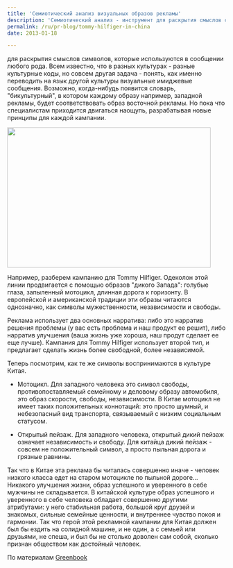 ```yaml
---
title: 'Семиотический анализ визуальных образов рекламы'
description: 'Семиотический анализ - инструмент для раскрытия смыслов символов, которые используются в сообщении любого рода. Всем известно, что в разных культурах - разные культурные коды, но совсем другая задача - понять, как именно переводить на язык другой культуры визуальные имиджевые сообщения.'
permalink: /ru/pr-blog/tommy-hilfiger-in-china
date: 2013-01-18

---
```


для раскрытия смыслов символов, которые используются в сообщении любого рода.  Всем известно, что в разных культурах - разные культурные коды, но совсем другая задача - понять, как именно переводить на язык другой культуры визуальные имиджевые сообщения. Возможно, когда-нибудь появится словарь, "бикультурный", в котором каждому образу например, западной рекламы, будет соответствовать образ восточной рекламы. Но пока что специалистам приходится двигаться наощупь, разрабатывая новые принципы для каждой кампании.

<img src="{{ site.assets }}/upload/hilfiger-advertisement.jpg" alt="" class="post__img" width="469" height="323">

Например, разберем кампанию для Tommy Hilfiger. Одеколон этой линии продвигается с помощью образов "дикого Запада": голубые глаза, запыленный мотоцикл, длинная дорога к горизонту. В европейской и американской традиции эти образы читаются однозначно, как символы мужественности, независимости и свободы.

Реклама использует два основных нарратива: либо это нарратив решения проблемы (у вас есть проблема и наш продукт ее решит), либо нарратив улучшения (ваша жизнь уже хороша, наш продут сделает ее еще лучше). Кампания для Tommy Hilfiger использует второй тип, и предлагает сделать жизнь более свободной, более независимой.

Теперь посмотрим, как те же символы воспринимаются в культуре Китая.

* Мотоцикл. Для западного человека это символ свободы, противопоставляемый семейному и деловому образу автомобиля, это образ скорости, свободы, независимости. В Китае мотоцикл не имеет таких положительных коннотаций:  это просто шумный, и небезопасный вид транспорта, связываемый с низким социальным статусом.

* Открытый пейзаж. Для западного человека, открытый дикий пейзаж означает независимость и свободу. Для китайца дикий пейзаж - совсем не положительный символ, а просто пыльная дорога и грязные равнины.

Так что в Китае эта реклама бы читалась совершенно иначе - человек низкого класса едет на старом мотоцикле по пыльной дороге... Никакого улучшения жизни, образ успешного и уверенного в себе мужчины не складывается. В китайской культуре  образ успешного и уверенного в себе человека обладает совершенно другими атрибутами: у него стабильная работа, большой круг друзей и знакомых, сильные семейные ценности, и  внутреннее чувство покоя и гармонии. Так что герой этой рекламной кампании для Китая должен был бы ездить на солидной машине, и не один, а с семьей или друзьями, не спеша, и был бы не столько доволен сам собой, сколько признан обществом как достойный человек.

По материалам <a href="http://www.greenbook.org/marketing-research.cfm/advertising-decoded-the-importance-of-cultural-context"> Greenbook</a>

